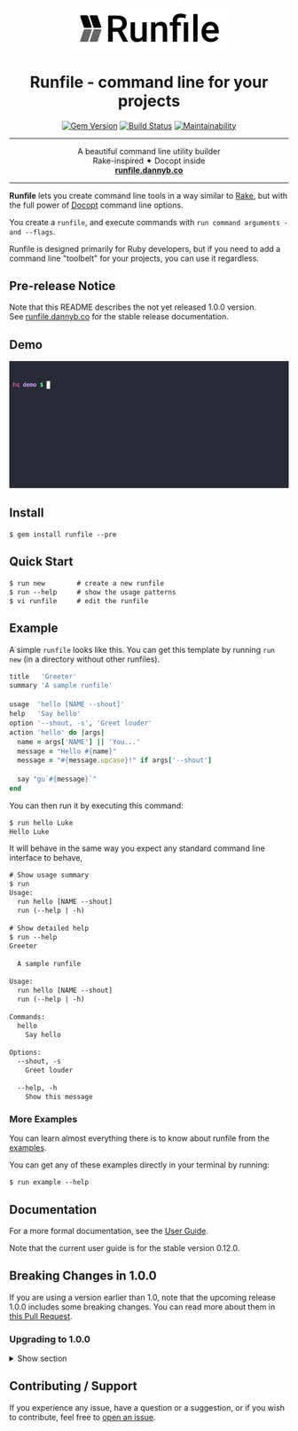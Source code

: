 <div align='center'>
<img src='logo.svg' width=280>

# Runfile - command line for your projects

[![Gem Version](https://badge.fury.io/rb/runfile.svg)](https://badge.fury.io/rb/runfile)
[![Build Status](https://github.com/DannyBen/runfile/workflows/Test/badge.svg)](https://github.com/DannyBen/runfile/actions?query=workflow%3ATest)
[![Maintainability](https://api.codeclimate.com/v1/badges/81cf02ccfcc8531cb09f/maintainability)](https://codeclimate.com/github/DannyBen/runfile/maintainability)

---

A beautiful command line utility builder  
Rake-inspired ✦ Docopt inside  
**[runfile.dannyb.co](https://runfile.dannyb.co)**

---

</div>

**Runfile** lets you create command line tools in a way similar to
[Rake](https://github.com/ruby/rake), but with the full power of 
[Docopt](http://docopt.org/) command line options.

You create a `runfile`, and execute commands with 
`run command arguments -and --flags`.

Runfile is designed primarily for Ruby developers, but if you need to add a 
command line "toolbelt" for your projects, you can use it regardless.

## Pre-release Notice

Note that this README describes the not yet released 1.0.0 version.  
See [runfile.dannyb.co](https://runfile.dannyb.co/) for the stable release
documentation.

## Demo

![Runfile Demo](support/cast.gif "Runfile Demo")

## Install

```shell
$ gem install runfile --pre
```

## Quick Start

```shell
$ run new        # create a new runfile
$ run --help     # show the usage patterns
$ vi runfile     # edit the runfile
```

## Example

A simple `runfile` looks like this. You can get this template by running 
`run new` (in a directory without other runfiles).

```ruby
title   'Greeter'
summary 'A sample runfile'

usage  'hello [NAME --shout]'
help   'Say hello'
option '--shout, -s', 'Greet louder'
action 'hello' do |args|
  name = args['NAME'] || 'You...'
  message = "Hello #{name}"
  message = "#{message.upcase}!" if args['--shout']

  say "gu`#{message}`"
end
```

You can then run it by executing this command:

```shell
$ run hello Luke
Hello Luke
```

It will behave in the same way you expect any standard command line interface to
behave, 

```shell
# Show usage summary
$ run
Usage:
  run hello [NAME --shout]
  run (--help | -h)

# Show detailed help
$ run --help
Greeter

  A sample runfile

Usage:
  run hello [NAME --shout]
  run (--help | -h)

Commands:
  hello
    Say hello

Options:
  --shout, -s
    Greet louder

  --help, -h
    Show this message
```

### More Examples

You can learn almost everything there is to know about runfile from the
[examples](https://github.com/DannyBen/runfile/tree/master/examples#readme).

You can get any of these examples directly in your terminal by running:

```shell
$ run example --help
```

## Documentation

For a more formal documentation, see the [User Guide](https://runfile.dannyb.co/).

Note that the current user guide is for the stable version 0.12.0.

## Breaking Changes in 1.0.0

If you are using a version earlier than 1.0, note that the upcoming release
1.0.0 includes some breaking changes. You can read more about them in
[this Pull Request](https://github.com/DannyBen/runfile/pull/50).

### Upgrading to 1.0.0

<details>
  <summary>Show section</summary>

  ### No more `.runfile` config

  If you have used the multi-runfile config file, this no longer exists.
  Use a standard `runfile` instead, along with the `import` directive.

  ### No more `action :global`

  If you have used the `action :global do` notation, this is replaced with the
  simpler use `action do` instead. Also, there is no more need for
  empty `usage ''`, just delete it if you have it in your runfiles.

  ### No more `execute` directive

  If you have used it to cross-call other actions, it is no longer available. As
  an alternative, you can define common code in separate classes and `require`
  them, or use the new `helpers` directive to define functions that will be
  available to all actions.

  ### Code outside of actions should be inside `helpers`

  If your runfiles include other ruby code, especially `def method`, you should
  now use the new `helpers` block and tuck this code inside it.

  ### No more need for `trap(:INT)`

  If your old runfiles trap the `Interrupt` signal, there is no longer a need to
  do so, as it is trapped by default.

  ### Colsole is included

  If your runfiles `required` and `include` Colsole, there is no longer a need to 
  do it. Colsole is bundled and available in actions.

  ### Long flags before short flags

  This is a cosmetic change for consistency. All generated output shows long flags
  before short flags `--force, -f` instead of `-f, --force`. Update your custom
  `usage` directives accordingly.

  ### Examples no longer add implicit 'run'

  If you were using the `example` directive, it will no longer add the initial
  `run` in front of your examples. Add it yourself. This is intended to allow
  providing more elaborate examples.

  ### RunfileTasks

  The `RunfileTasks` gem is also released as a pre-release, if you are using it
  make sure to install the latest release candidate.

</details>


## Contributing / Support

If you experience any issue, have a question or a suggestion, or if you wish to
contribute, feel free to
[open an issue](https://github.com/DannyBen/runfile/issues).
